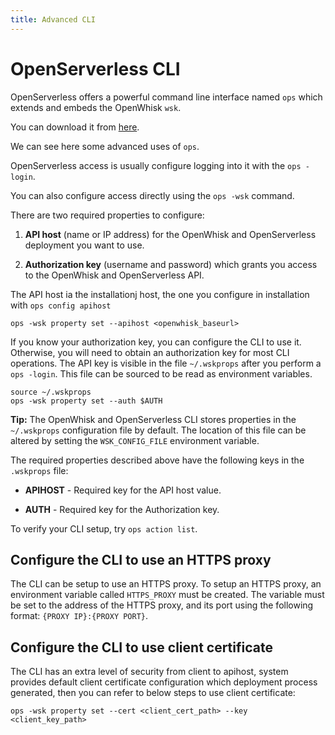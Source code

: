 ```yaml
---
title: Advanced CLI
---
```

# OpenServerless CLI

OpenServerless offers a powerful command line interface named `ops` which
extends and embeds the OpenWhisk `wsk`.

You can download it from [here](#installation:download.adoc).

We can see here some advanced uses of `ops`.

OpenServerless access is usually configure logging into it with the
`ops -login`.

You can also configure access directly using the `ops -wsk` command.

There are two required properties to configure:

1. **API host** (name or IP address) for the OpenWhisk and OpenServerless
    deployment you want to use.

2. **Authorization key** (username and password) which grants you
    access to the OpenWhisk and OpenServerless API.

The API host ia the installationj host, the one you configure in
installation with `ops config apihost`

    ops -wsk property set --apihost <openwhisk_baseurl>

If you know your authorization key, you can configure the CLI to use it.
Otherwise, you will need to obtain an authorization key for most CLI
operations. The API key is visible in the file `~/.wskprops` after you
perform a `ops -login`. This file can be sourced to be read as
environment variables.

    source ~/.wskprops
    ops -wsk property set --auth $AUTH

**Tip:** The OpenWhisk and OpenServerless CLI stores properties in the
`~/.wskprops` configuration file by default. The location of this file
can be altered by setting the `WSK_CONFIG_FILE` environment variable.

The required properties described above have the following keys in the
`.wskprops` file:

- **APIHOST** - Required key for the API host value.

- **AUTH** - Required key for the Authorization key.

To verify your CLI setup, try `ops action list`.

## Configure the CLI to use an HTTPS proxy

The CLI can be setup to use an HTTPS proxy. To setup an HTTPS proxy, an
environment variable called `HTTPS_PROXY` must be created. The variable
must be set to the address of the HTTPS proxy, and its port using the
following format: `{PROXY IP}:{PROXY PORT}`.

## Configure the CLI to use client certificate

The CLI has an extra level of security from client to apihost, system
provides default client certificate configuration which deployment
process generated, then you can refer to below steps to use client
certificate:

    ops -wsk property set --cert <client_cert_path> --key <client_key_path>
